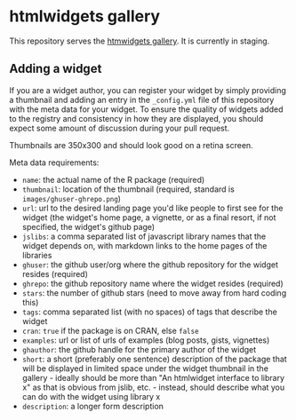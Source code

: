 htmlwidgets gallery
===================

This repository serves the [htmwidgets gallery](http://hafen.github.io/htmlwidgetsgallery/).  It is currently in staging.

## Adding a widget

If you are a widget author, you can register your widget by simply providing a thumbnail and adding an entry in the `_config.yml` file of this repository with the meta data for your widget.  To ensure the quality of widgets added to the registry and consistency in how they are displayed, you should expect some amount of discussion during your pull request.

Thumbnails are 350x300 and should look good on a retina screen.

Meta data requirements:

- `name`: the actual name of the R package (required)
- `thumbnail`: location of the thumbnail (required, standard is `images/ghuser-ghrepo.png`)
- `url`: url to the desired landing page you'd like people to first see for the widget (the widget's home page, a vignette, or as a final resort, if not specified, the widget's github page)
- `jslibs`: a comma separated list of javascript library names that the widget depends on, with markdown links to the home pages of the libraries
- `ghuser`: the github user/org where the github repository for the widget resides (required)
- `ghrepo`: the github repository name where the widget resides (required)
- `stars`: the number of github stars (need to move away from hard coding this)
- `tags`: comma separated list (with no spaces) of tags that describe the widget
- `cran`: `true` if the package is on CRAN, else `false`
- `examples`: url or list of urls of examples (blog posts, gists, vignettes)
- `ghauthor`: the github handle for the primary author of the widget
- `short`: a short (preferably one sentence) description of the package that will be displayed in limited space under the widget thumbnail in the gallery - ideally should be more than "An htmlwidget interface to library x" as that is obvious from jslib, etc. - instead, should describe what you can do with the widget using library x
- `description`: a longer form description

